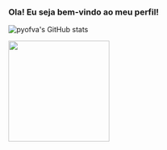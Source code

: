 ### Ola! Eu seja bem-vindo ao meu perfil!


![pyofva's GitHub stats](https://github-readme-stats.vercel.app/api?username=pyofva&show_icons=true&theme=dark)

<a href="https://github.com/pyofva/convoychat">
  <img height=200 align="center" src="https://github-readme-stats.vercel.app/api/top-langs?username=pyofva&layout=compact&langs_count=8&card_width=320" />
</a>
